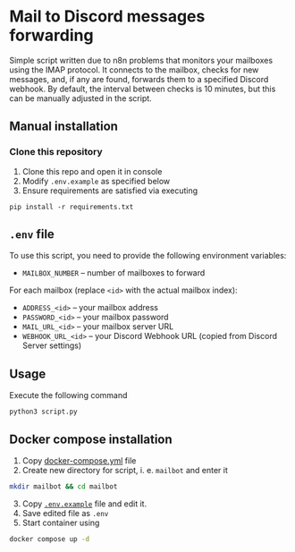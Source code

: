 # Mail to Discord messages forwarding

Simple script written due to n8n problems that monitors your mailboxes using the IMAP protocol. It connects to the mailbox, checks for new messages, and, if any are found, forwards them to a specified Discord webhook.
By default, the interval between checks is 10 minutes, but this can be manually adjusted in the script.

## Manual installation
### Clone this repository
1. Clone this repo and open it in console
2. Modify `.env.example` as specified below
3. Ensure requirements are satisfied via executing 
```
pip install -r requirements.txt
```

## `.env` file

To use this script, you need to provide the following environment variables:

- `MAILBOX_NUMBER` – number of mailboxes to forward  

For each mailbox (replace `<id>` with the actual mailbox index):  
- `ADDRESS_<id>` – your mailbox address  
- `PASSWORD_<id>` – your mailbox password  
- `MAIL_URL_<id>` – your mailbox server URL  
- `WEBHOOK_URL_<id>` – your Discord Webhook URL (copied from Discord Server settings)  


## Usage
Execute the following command
``` 
python3 script.py
```

## Docker compose installation
1. Copy [docker-compose.yml](docker-compose.yml) file
2. Create new directory for script, i. e. `mailbot` and enter it
``` bash
mkdir mailbot && cd mailbot
```
3. Copy [`.env.example`](.env.example) file and edit it.
4. Save edited file as `.env`
5. Start container using
``` bash
docker compose up -d
```
